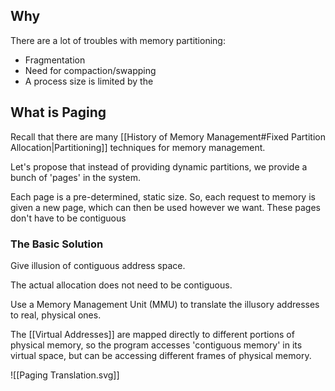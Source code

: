 ## Why

There are a lot of troubles with memory partitioning:
- Fragmentation
- Need for compaction/swapping
- A process size is limited by the 

## What is Paging

Recall that there are many [[History of Memory Management#Fixed Partition Allocation|Partitioning]] techniques for memory management. 

Let's propose that instead of providing dynamic partitions, we provide a bunch of 'pages' in the system.

Each page is a pre-determined, static size. So, each request to memory is given a new page, which can then be used however we want. These pages don't have to be contiguous

### The Basic Solution

Give illusion of contiguous address space.

The actual allocation does not need to be contiguous.

Use a Memory Management Unit (MMU) to translate the illusory addresses to real, physical ones. 

The [[Virtual Addresses]] are mapped directly to different portions of physical memory, so the program accesses 'contiguous memory' in its virtual space, but can be accessing different frames of physical memory.

![[Paging Translation.svg]]